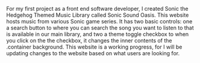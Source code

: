 For my first project as a front end software developer, I created Sonic the Hedgehog Themed Music Library called Sonic Sound Oasis. 
This website hosts music from various Sonic game series. 
It has two basic controls: one a search button to where you can search the song you want to listen to that is available in our main library, and two a theme toggle checkbox to when you click on the the checkbox, it changes the inner contents of the .container background. 
This website is a working progress, for I will be updating changes to the website based on what users are looking for.
